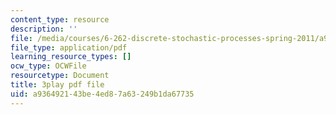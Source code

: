 ```yaml
---
content_type: resource
description: ''
file: /media/courses/6-262-discrete-stochastic-processes-spring-2011/a936492143be4ed87a63249b1da67735_qxaBDDib9_A.pdf
file_type: application/pdf
learning_resource_types: []
ocw_type: OCWFile
resourcetype: Document
title: 3play pdf file
uid: a9364921-43be-4ed8-7a63-249b1da67735
---
```

